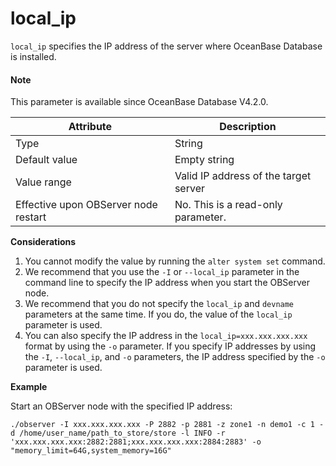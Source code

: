 # local_ip

`local_ip` specifies the IP address of the server where OceanBase Database is installed. 

<main id="notice" type='explain'>

  <h4>Note</h4>

  <p>This parameter is available since OceanBase Database V4.2.0. </p>

</main>

| **Attribute** | **Description** |
| --- | --- |
| Type | String |
| Default value | Empty string |
| Value range | Valid IP address of the target server |
| Effective upon OBServer node restart | No. This is a read-only parameter. |

**Considerations**

1. You cannot modify the value by running the `alter system set` command. 
2. We recommend that you use the `-I` or `--local_ip` parameter in the command line to specify the IP address when you start the OBServer node. 
3. We recommend that you do not specify the `local_ip` and `devname` parameters at the same time. If you do, the value of the `local_ip` parameter is used. 
4. You can also specify the IP address in the `local_ip=xxx.xxx.xxx.xxx` format by using the `-o` parameter. If you specify IP addresses by using the `-I`, `--local_ip`, and `-o` parameters, the IP address specified by the `-o` parameter is used. 

**Example**

Start an OBServer node with the specified IP address:

```shell
./observer -I xxx.xxx.xxx.xxx -P 2882 -p 2881 -z zone1 -n demo1 -c 1 -d /home/user_name/path_to_store/store -l INFO -r 'xxx.xxx.xxx.xxx:2882:2881;xxx.xxx.xxx.xxx:2884:2883' -o "memory_limit=64G,system_memory=16G"
```
